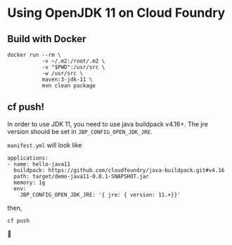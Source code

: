 # Using OpenJDK 11 on Cloud Foundry

## Build with Docker

```
docker run --rm \
           -v ~/.m2:/root/.m2 \
           -v "$PWD":/usr/src \
           -w /usr/src \
           maven:3-jdk-11 \
           mvn clean package
```

## cf push!

In order to use JDK 11, you need to use java buildpack v4.16+.
The jre version should be set in `JBP_CONFIG_OPEN_JDK_JRE`.

`manifest.yml` will look like

```
applications:
- name: hello-java11
  buildpack: https://github.com/cloudfoundry/java-buildpack.git#v4.16
  path: target/demo-java11-0.0.1-SNAPSHOT.jar
  memory: 1g
  env:
    JBP_CONFIG_OPEN_JDK_JRE: '{ jre: { version: 11.+}}'
```



then,

```
cf push
```

🎉
